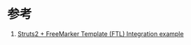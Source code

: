 # 参考
1. [Struts2 + FreeMarker Template (FTL) Integration example](https://viralpatel.net/blogs/struts2-freemarker-tempalte-ftl-integration-example/)